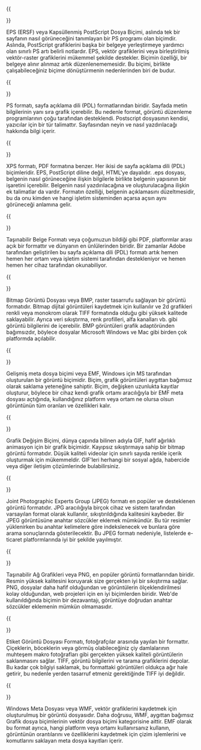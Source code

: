 ﻿---
translation: true
deploy: false
---


{{<section EPS>}}

EPS (ERSF) veya Kapsüllenmiş PostScript Dosya Biçimi, aslında tek bir sayfanın nasıl görüneceğini tanımlayan bir PS programı olan biçimdir. Aslında, PostScript grafiklerini başka bir belgeye yerleştirmeye yardımcı olan sınırlı PS artı belirli notlardır. EPS, vektör grafiklerini veya birleştirilmiş vektör-raster grafiklerini mükemmel şekilde destekler. Biçimin özelliği, bir belgeye alınır alınmaz artık düzenlenememesidir. Bu biçimi, birlikte çalışabileceğiniz biçime dönüştürmenin nedenlerinden biri de budur.

{{<section PS>}}

PS formatı, sayfa açıklama dili (PDL) formatlarından biridir. Sayfada metin bilgilerinin yanı sıra grafik içerebilir. Bu nedenle format, görüntü düzenleme programlarının çoğu tarafından desteklendi. Postscript dosyasının kendisi, yazıcılar için bir tür talimattır. Sayfasından neyin ve nasıl yazdırılacağı hakkında bilgi içerir.

{{<section XPS>}}

XPS formatı, PDF formatına benzer. Her ikisi de sayfa açıklama dili (PDL) biçimleridir. EPS, PostScript diline değil, HTML'ye dayalıdır. .eps dosyası, belgenin nasıl görüneceğine ilişkin bilgilerle birlikte belgenin yapısının bir işaretini içerebilir. Belgenin nasıl yazdırılacağına ve oluşturulacağına ilişkin ek talimatlar da vardır. Formatın özelliği, belgenin açıklamasını düzeltmesidir, bu da onu kimden ve hangi işletim sisteminden açarsa açsın aynı görüneceği anlamına gelir.

{{<section PDF>}}

Taşınabilir Belge Formatı veya çoğumuzun bildiği gibi PDF, platformlar arası açık bir formattır ve dünyanın en ünlülerinden biridir. Bir zamanlar Adobe tarafından geliştirilen bu sayfa açıklama dili (PDL) formatı artık hemen hemen her ortam veya işletim sistemi tarafından destekleniyor ve hemen hemen her cihaz tarafından okunabiliyor.

{{<section BMP>}}

Bitmap Görüntü Dosyası veya BMP, raster tasarrufu sağlayan bir görüntü formatıdır. Bitmap dijital görüntüleri kaydetmek için kullanılır ve 2d grafikleri renkli veya monokrom olarak TIFF formatında olduğu gibi yüksek kalitede saklayabilir. Ayrıca veri sıkıştırma, renk profilleri, alfa kanalları vb. gibi görüntü bilgilerini de içerebilir. BMP görüntüleri grafik adaptöründen bağımsızdır, böylece dosyalar Microsoft Windows ve Mac gibi birden çok platformda açılabilir.

{{<section EMF>}}

Gelişmiş meta dosya biçimi veya EMF, Windows için MS tarafından oluşturulan bir görüntü biçimidir. Biçim, grafik görüntüleri aygıttan bağımsız olarak saklama yeteneğine sahiptir. Biçim, değişken uzunlukta kayıtlar oluşturur, böylece bir cihaz kendi grafik ortamı aracılığıyla bir EMF meta dosyası açtığında, kullandığınız platform veya ortam ne olursa olsun görüntünün tüm oranları ve özellikleri kalır.

{{<section GIF>}}

Grafik Değişim Biçimi, dünya çapında bilinen adıyla GIF, hafif ağırlıklı animasyon için bir grafik biçimidir. Kayıpsız sıkıştırmaya sahip bir bitmap görüntü formatıdır. Düşük kaliteli videolar için sınırlı sayıda renkle içerik oluşturmak için mükemmeldir. GIF'leri herhangi bir sosyal ağda, habercide veya diğer iletişim çözümlerinde bulabilirsiniz.

{{<section JPEG>}}

Joint Photographic Experts Group (JPEG) formatı en popüler ve desteklenen görüntü formatıdır. JPG aracılığıyla birçok cihaz ve sistem tarafından varsayılan format olarak kullanılır, sıkıştırıldığında kalitesini kaybeder. Bir JPEG görüntüsüne anahtar sözcükler eklemek mümkündür. Bu tür resimler yüklenirken bu anahtar kelimelere göre indekslenecek ve bunlara göre arama sonuçlarında gösterilecektir. Bu JPEG formatı nedeniyle, listelerde e-ticaret platformlarında iyi bir şekilde yayılmıştır.

{{<section PNG>}}

Taşınabilir Ağ Grafikleri veya PNG, en popüler görüntü formatlarından biridir. Resmin yüksek kalitesini koruyarak size gerçekten iyi bir sıkıştırma sağlar. PNG, dosyalar daha hafif olduğundan ve görüntülerin ölçeklendirilmesi kolay olduğundan, web projeleri için en iyi biçimlerden biridir. Web'de kullanıldığında biçimin bir dezavantajı, görüntüye doğrudan anahtar sözcükler eklemenin mümkün olmamasıdır.

{{<section TIFF>}}

Etiket Görüntü Dosyası Formatı, fotoğrafçılar arasında yayılan bir formattır. Çiçeklerin, böceklerin veya görmüş olabileceğiniz çiy damlalarının muhteşem makro fotoğrafları gibi gerçekten yüksek kaliteli görüntülerin saklanmasını sağlar. TIFF, görüntü bilgilerini ve tarama grafiklerini depolar. Bu kadar çok bilgiyi saklamak, bu formattaki görüntüleri oldukça ağır hale getirir, bu nedenle yerden tasarruf etmeniz gerektiğinde TIFF iyi değildir.

{{<section WMF>}}

Windows Meta Dosyası veya WMF, vektör grafiklerini kaydetmek için oluşturulmuş bir görüntü dosyasıdır. Daha doğrusu, WMF, aygıttan bağımsız Grafik dosya biçimlerinin vektör dosya biçimi kategorisine aittir. EMF olarak bu format ayrıca, hangi platform veya ortamı kullanırsanız kullanın, görüntünün orantılarını ve özelliklerini kaydetmek için çizim işlemlerini ve komutlarını saklayan meta dosya kayıtları içerir.